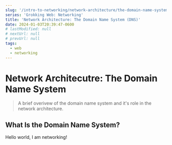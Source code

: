 ```yaml
---
slug: '/intro-to-networking/network-architecture/the-domain-name-system'
series: 'Grokking Web: Networking'
title: 'Network Architecture: The Domain Name System (DNS)'
date: 2024-01-03T20:39:47-0600
# lastModified: null
# nextUrl: null
# prevUrl: null
tags:
  - web
  - networking
---
```


# Network Architecutre: The Domain Name System
> A brief overivew of the domain name system and it's role in the
> network architecture.

## What Is the Domain Name System?
Hello world, I am networking!
